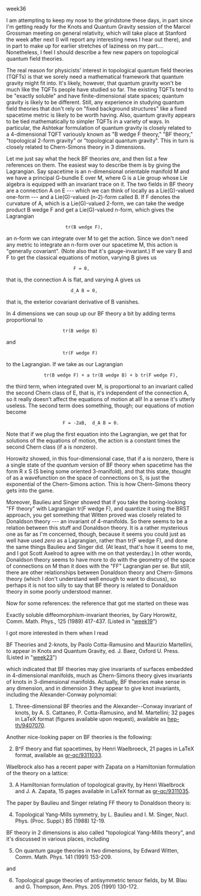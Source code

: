 week36

I am attempting to keep my nose to the grindstone these days, in part
since I'm getting ready for the Knots and Quantum Gravity session of
the Marcel Grossman meeting on general relativity, which will take place
at Stanford the week after next (I will report any interesting news I
hear out there), and in part to make up for earlier stretches of
laziness on my part.... Nonetheless, I feel I should describe a few new
papers on topological quantum field theories.

The real reason for physicists' interest in topological quantum field
theories (TQFTs) is that we sorely need a mathematical framework that
quantum gravity might fit into. It's likely, however, that quantum
gravity won't be much like the TQFTs people have studied so far. The
existing TQFTs tend to be "exactly soluble" and have
finite-dimensional state spaces; quantum gravity is likely to be
different. Still, any experience in studying quantum field theories that
don't rely on "fixed background structures" like a fixed spacetime
metric is likely to be worth having. Also, quantum gravity appears to be
tied mathematically to simpler TQFTs in a variety of ways. In
particular, the Ashtekar formulation of quantum gravity is closely
related to a 4-dimensional TQFT variously known as "B wedge F theory,"
"BF theory," "topological 2-form gravity" or "topological quantum
gravity". This in turn is closely related to Chern-Simons theory in 3
dimensions.

Let me just say what the heck BF theories *are*, and then list a few
references on them. The easiest way to describe them is by giving the
Lagrangian. Say spacetime is an n-dimensional orientable manifold M and
we have a principal G-bundle E over M, where G is a Lie group whose Lie
algebra is equipped with an invariant trace on it. The two fields in BF
theory are a connection A on E \-\-- which we can think of locally as a
Lie(G)-valued one-form \-\-- and a Lie(G)-valued (n-2)-form called B. If
F denotes the curvature of A, which is a Lie(G)-valued 2-form, we can
take the wedge product B wedge F and get a Lie(G)-valued n-form, which
gives the Lagrangian

                          tr(B wedge F),

an n-form we can integrate over M to get the action. Since we don't
need any metric to integrate an n-form over our spacetime M, this action
is "generally covariant". (Note also that it's gauge-invariant.) If
we vary B and F to get the classical equations of motion, varying B
gives us

                             F = 0,

that is, the connection A is flat, and varying A gives us

                            d_A B = 0,

that is, the exterior covariant derivative of B vanishes.

In 4 dimensions we can soup up our BF theory a bit by adding terms
proportional to

                         tr(B wedge B)

and

                         tr(F wedge F) 

to the Lagrangian. If we take as our Lagrangian

                  tr(B wedge F) + a tr(B wedge B) + b tr(F wedge F), 

the third term, when integrated over M, is proportional to an invariant
called the second Chern class of E, that is, it's independent of the
connection A, so it really doesn't affect the equations of motion at
all! In a sense it's utterly useless. The second term does something,
though; our equations of motion become

                         F = -2aB,  d_A B = 0.

Note that if we plug the first equation into the Lagrangian, we get that
for solutions of the equations of motion, the action is a constant times
the second Chern class (if a is nonzero).

Horowitz showed, in this four-dimensional case, that if a is nonzero,
there is a single state of the *quantum* version of BF theory when
spacetime has the form R x S (S being some oriented 3-manifold), and
that this state, thought of as a wavefunction on the space of
connections on S, is just the exponential of the Chern-Simons action.
This is how Chern-Simons theory gets into the game.

Moreover, Baulieu and Singer showed that if you take the boring-looking
"FF theory" with Lagrangian tr(F wedge F), and quantize it using the
BRST approach, you get something that Witten proved was closely related
to Donaldson theory \-\-- an invariant of 4-manifolds. So there seems to
be a relation between this stuff and Donaldson theory. It is a rather
mysterious one as far as I'm concerned, though, because it seems you
could just as well have used *zero* as a Lagrangian, rather than tr(F
wedge F), and done the same things Baulieu and Singer did. (At least,
that's how it seems to me, and I got Scott Axelrod to agree with me on
that yesterday.) In other words, Donaldson theory seems to have more to
do with the geometry of the space of connections on M than it does with
the "FF" Lagrangian per se. But still, there are other relationships
between Donaldson theory and Chern-Simons theory (which I don't
understand well enough to want to discuss), so perhaps it is not too
silly to say that BF theory is related to Donaldson theory in some
poorly understood manner.

Now for some references: the reference that got me started on these was

Exactly soluble diffeomorphism-invariant theories, by Gary Horowitz,
Comm. Math. Phys., 125 (1989) 417-437. (Listed in
"[week19](week19.html)")

I got more interested in them when I read

BF Theories and 2-knots, by Paolo Cotta-Ramusino and Maurizio
Martellini, to appear in Knots and Quantum Gravity, ed. J. Baez, Oxford
U. Press. (Listed in "[week23](week23.html)")

which indicated that BF theories may give invariants of surfaces
embedded in 4-dimensional manifolds, much as Chern-Simons theory gives
invariants of knots in 3-dimensional manifolds. Actually, BF theories
make sense in any dimension, and in dimension 3 they appear to give knot
invariants, including the Alexander-Conway polynomial:

1) Three-dimensional BF theories and the Alexander\--Conway invariant
of knots, by A. S. Cattaneo, P. Cotta-Ramusino, and M. Martellini; 32
pages in LaTeX format (figures available upon request), available as
[hep-th/9407070](http://xxx.lanl.gov/ps/hep-th/9407070).

Another nice-looking paper on BF theories is the following:

2) B\^F theory and flat spacetimes, by Henri Waelbroeck, 21 pages in
LaTeX format, available as
[gr-qc/9311033](http://xxx.lanl.gov/ps/gr-qc/9311033).

Waelbrock also has a recent paper with Zapata on a Hamiltonian
formulation of the theory on a lattice:

3) A Hamiltonian formulation of topological gravity, by Henri Waelbrock
and J. A. Zapata, 15 pages available in LaTeX format as
[gr-qc/9311035](http://xxx.lanl.gov/ps/gr-qc/9311035).

The paper by Baulieu and Singer relating FF theory to Donaldson theory
is:

4) Topological Yang-Mills symmetry, by L. Baulieu and I. M. Singer,
Nucl. Phys. (Proc. Suppl.) B5 (1988) 12-19.

BF theory in 2 dimensions is also called "topological Yang-Mills
theory", and it's discussed in various places, including

5) On quantum gauge theories in two dimensions, by Edward Witten, Comm.
Math. Phys. 141 (1991) 153-209.

and

6) Topological gauge theories of antisymmetric tensor fields, by M.
Blau and G. Thompson, Ann. Phys. 205 (1991) 130-172.
